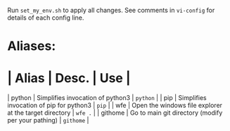 Run `set_my_env.sh` to apply all changes. See comments in `vi-config` for details of each config line.

Aliases:
========
| Alias | Desc. | Use |
=======================
| python | Simplifies invocation of python3 | `python` |
| pip | Simplifies invocation of pip for python3 | `pip` |
| wfe | Open the windows file explorer at the target directory | `wfe .` |
| githome | Go to main git directory (modify per your pathing) | `githome` |

